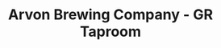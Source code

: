 ---
title: "Arvon Brewing Company - GR Taproom"
url: /grand-rapids/arvon-brewing-company-gr-taproom/
shop: beverages
---